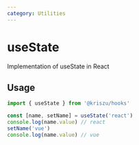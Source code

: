 ```yaml
---
category: Utilities
---
```


# useState

Implementation of useState in React

## Usage

```js
import { useState } from '@kriszu/hooks'

const [name, setName] = useState('react')
console.log(name.value) // react
setName('vue')
console.log(name.value) // vue
```
